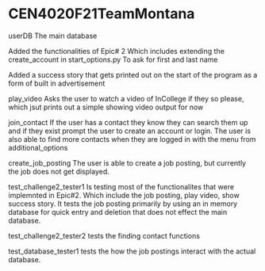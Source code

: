 # CEN4020F21TeamMontana

userDB
The main database

Added the functionalities of Epic# 2 
Which includes extending the create_account in start_options.py
To ask for first and last name 

Added a success story that gets printed out on the start of the program as a form of built in advertisement

play_video
Asks the user to watch a video of InCollege if they so please, which jsut prints out a simple showing video output for now

join_contact
If the user has a contact they know they can search them up and if they exist prompt the user to create an account or login.
The user is also able to find more contacts when they are logged in with the menu from additional_options

create_job_posting
The user is able to create a job posting, but currently the job does not get displayed.

test_challenge2_tester1
Is testing most of the functionalites that were implemnted in Epic#2.
Which include the job posting, play video, show success story.
It tests the job posting primarily by using an in memory database for quick entry and deletion that does not effect the main database.

test_challenge2_tester2
tests the finding contact functions

test_database_tester1
tests the how the job postings interact with the actual database. 
